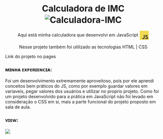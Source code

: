 <h1 align=center> Calculadora de IMC <img align = center width= 70px alt="Calculadora-IMC" src="https://user-images.githubusercontent.com/92957629/179402898-3fb495fb-0251-47e8-9354-c7a52858c691.png"></h1>
<p align=center>Aqui está minha calculadora que desenvolvi em JavaScript <img align = center width= 30px src="https://raw.githubusercontent.com/devicons/devicon/1119b9f84c0290e0f0b38982099a2bd027a48bf1/icons/javascript/javascript-original.svg"></p> 
<p align=center>Nesse projeto também foi utilizado as tecnologias HTML | CSS </p>
<a href=""></a><p>Link do projeto no pages<p>
<h3>ᴍɪɴʜᴀ ᴇxᴘᴇʀɪᴇɴᴄɪᴀ:</h3>
<p>Foi um desenvolvimento extremamente aproveitoso, pois por ele aprendi conceitos bem práticos do JS, como por exemplo guardar valores em variaveis, pegar valores dos usuários e utilizar no proprio projeto.
Como foi um projeto desenvolvido para a prática em JavaScript não foi levado em consideração o CSS em si, mais a parte funcional do projeto proposto em sala de aula.</p>
<h3>ᴠɪᴇᴡ:</h3>
<img align = center src="https://user-images.githubusercontent.com/92957629/179403378-95abd63a-bb9d-46d4-8a12-42474b4ecec8.PNG">
